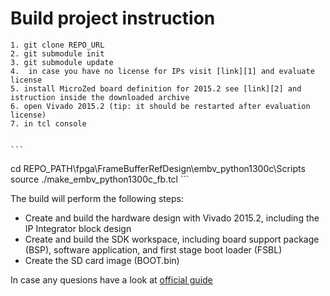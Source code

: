 # Build project instruction

	1. git clone REPO_URL
	2. git submodule init
	3. git submodule update
	4.  in case you have no license for IPs visit [link][1] and evaluate license
	5. install MicroZed board definition for 2015.2 see [link][2] and istruction inside the downloaded archive
	6. open Vivado 2015.2 (tip: it should be restarted after evaluation license)
	7. in tcl console 
	

	```
cd REPO_PATH\fpga\FrameBufferRefDesign\embv_python1300c\Scripts
source ./make_embv_python1300c_fb.tcl
	``` 

The build will perform the following steps: 
 
* Create and build the hardware design with Vivado 2015.2,  including the IP Integrator block design 
* Create and build the SDK workspace, including board support package (BSP), software application, and first stage boot loader (FSBL) 
* Create the SD card image (BOOT.bin) 



In case any quesions have a look at [official guide][3]	
	
[1]: http://www.xilinx.com/products/intellectual-property/ef-di-vid-img-ip-pack.html
[2]: http://microzed.org/support/documentation/1519
[3]: EMBV_PYTHON1300C_Frame_Buffer_Tutorial_2015_2_01.pdf
